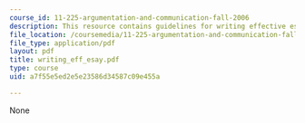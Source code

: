 ```yaml
---
course_id: 11-225-argumentation-and-communication-fall-2006
description: This resource contains guidelines for writing effective essays.
file_location: /coursemedia/11-225-argumentation-and-communication-fall-2006/a7f55e5ed2e5e23586d34587c09e455a_writing_eff_esay.pdf
file_type: application/pdf
layout: pdf
title: writing_eff_esay.pdf
type: course
uid: a7f55e5ed2e5e23586d34587c09e455a

---
```

None
